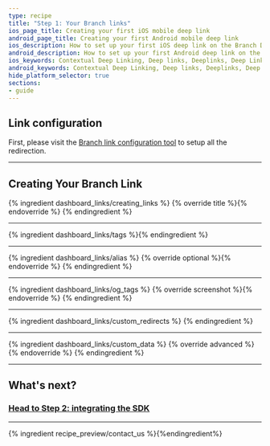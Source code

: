 ```yaml
---
type: recipe
title: "Step 1: Your Branch links"
ios_page_title: Creating your first iOS mobile deep link
android_page_title: Creating your first Android mobile deep link
ios_description: How to set up your first iOS deep link on the Branch Dashboard. Select the data to pass through the install of your app and set up the analytics.
android_description: How to set up your first Android deep link on the Branch Dashboard. Select the data to pass through the install of your app and set up the analytics.
ios_keywords: Contextual Deep Linking, Deep links, Deeplinks, Deep Linking, Deeplinking, Deferred Deep Linking, Deferred Deeplinking, Google App Indexing, Google App Invites, Apple Universal Links, Apple Spotlight Search, Facebook App Links, AppLinks, Deepviews, Deep views, Link configuration, Analytics, Custom Link, Deep Link Data, iOS, objective-c, swift
android_keywords: Contextual Deep Linking, Deep links, Deeplinks, Deep Linking, Deeplinking, Deferred Deep Linking, Deferred Deeplinking, Google App Indexing, Google App Invites, Apple Universal Links, Apple Spotlight Search, Facebook App Links, AppLinks, Deepviews, Deep views, Link configuration, Analytics, Custom Link, Deep Link Data, Android
hide_platform_selector: true
sections:
- guide
---
```


## Link configuration

First, please visit the [Branch link configuration tool](https://start.branch.io/) to setup all the redirection.

-----

## Creating Your Branch Link

{% ingredient dashboard_links/creating_links %}
	{% override title %}{% endoverride %}
{% endingredient %}

-----

{% ingredient dashboard_links/tags %}{% endingredient %}

-----

{% ingredient dashboard_links/alias %}
	{% override optional %}{% endoverride %}
{% endingredient %}

-----

{% ingredient dashboard_links/og_tags %}
{% override screenshot %}{% endoverride %}
{% endingredient %}

-----

{% ingredient dashboard_links/custom_redirects %}
{% endingredient %}

-----

{% ingredient dashboard_links/custom_data %}
	{% override advanced %}{% endoverride %}
{% endingredient %}
<!--- /Creating your Link -->

-----

## What's next?

### [Head to Step 2: integrating the SDK](/recipes/add_the_sdk/{{page.platform}})

-----

{% ingredient recipe_preview/contact_us %}{%endingredient%}

